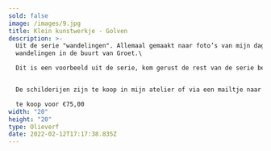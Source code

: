 ```yaml
---
sold: false
image: /images/9.jpg
title: Klein kunstwerkje - Golven
description: >-
  U﻿it de serie "wandelingen". Allemaal gemaakt naar foto’s van mijn dagelijkse
  wandelingen in de buurt van Groet.\

  D﻿it is een voorbeeld uit de serie, kom gerust de rest van de serie bekijken in het atelier.


  De schilderijen zijn te koop in mijn atelier of via een mailtje naar [atelierdegroet@gmail.com](mailto:atelierdegroet@gmail.com)\

  t﻿e koop voor €75,00
width: "20"
height: "20"
type: Olieverf
date: 2022-02-12T17:17:38.835Z
---
```

